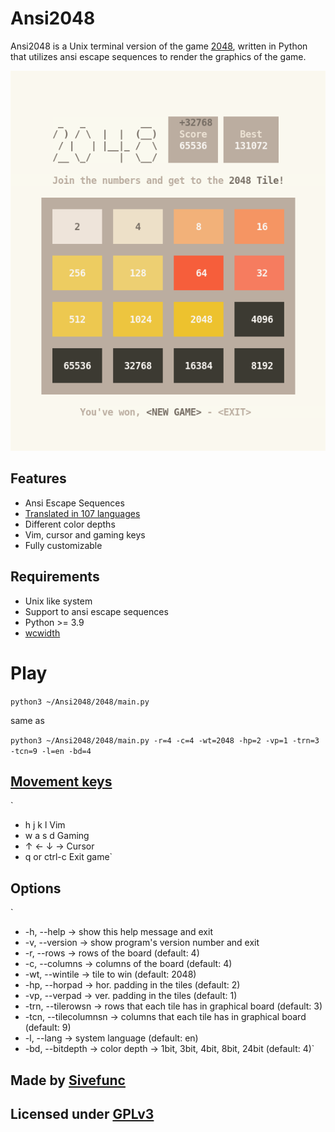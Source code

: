 # Ansi2048

Ansi2048 is a Unix terminal version of the game [2048](https://github.com/gabrielecirulli/2048), written in Python that utilizes ansi escape sequences to render the graphics of the game.

![Logo](Images/logo.png)

## Features

- Ansi Escape Sequences
- [Translated in 107 languages](https://translate.google.com/)
- Different color depths
- Vim, cursor and gaming keys
- Fully customizable

## Requirements

- Unix like system
- Support to ansi escape sequences
- Python >= 3.9
- [wcwidth](https://github.com/jquast/wcwidth)

# Play

`python3 ~/Ansi2048/2048/main.py`

same as 

`python3 ~/Ansi2048/2048/main.py -r=4 -c=4 -wt=2048 -hp=2 -vp=1 -trn=3 -tcn=9 -l=en -bd=4`

## [Movement keys](https://en.wikipedia.org/wiki/Arrow_keys)

`
- h j k l 	Vim
- w a s d 	Gaming
- ↑ ← ↓ → 	Cursor
- q or ctrl-c	Exit game`

## Options
`
- -h,   --help         → show this help message and exit
- -v,   --version      → show program's version number and exit
- -r,   --rows         → rows of the board (default: 4)
- -c,   --columns      → columns of the board (default: 4)
- -wt,  --wintile      → tile to win (default: 2048)
- -hp,  --horpad       → hor. padding in the tiles (default: 2)
- -vp,  --verpad       → ver. padding in the tiles (default: 1)
- -trn, --tilerowsn    → rows that each tile has in graphical board (default: 3)
- -tcn, --tilecolumnsn → columns that each tile has in graphical board (default: 9)
- -l,   --lang         → system language (default: en)
- -bd,  --bitdepth     → color depth -> 1bit, 3bit, 4bit, 8bit, 24bit (default: 4)`

## Made by [Sivefunc](https://gitlab.com/sivefunc)
## Licensed under [GPLv3](LICENSE)
